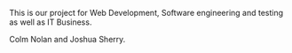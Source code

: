 This is our project for Web Development, Software engineering and testing as well as IT Business.

Colm Nolan and Joshua Sherry.
